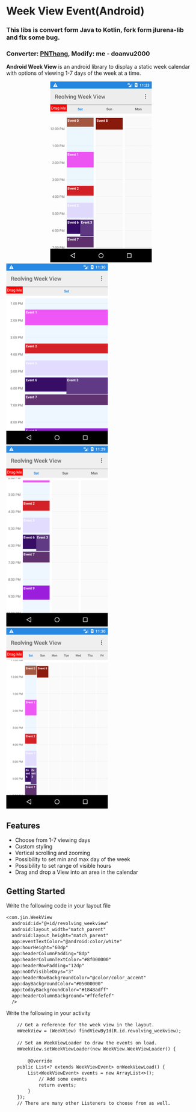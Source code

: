 Week View Event(Android)
===
### This libs is convert form Java to Kotlin, fork form jlurena-lib and fix some bug.
### Converter: [PNThang](https://github.com/PNThanggg), Modify: me - doanvu2000

**Android Week View** is an android library to display a static week calendar with options of viewing 1-7 days of the week at a time.
<div align="center">
	<img src="images/samplegif.gif"/>
</div>
<img src="https://github.com/doanvu2000/AndroidBaseKotlin/blob/master/weekviewevent/images/dayview.png" alt="Day View" width="270" height="480"/>
<img src="https://github.com/doanvu2000/AndroidBaseKotlin/blob/master/weekviewevent/images/3dayview.png" alt="Three Day View" width="270" height="480"/>
<img src="https://github.com/doanvu2000/AndroidBaseKotlin/blob/master/weekviewevent/images/weekview.png" alt="Three Day View" width="270" height="480"/>


Features
---

* Choose from 1-7 viewing days
* Custom styling
* Vertical scrolling and zooming
* Possibility to set min and max day of the week
* Possibility to set range of visible hours
* Drag and drop a View into an area in the calendar

Getting Started
---
Write the following code in your layout file

    <com.jin.WeekView
      android:id="@+id/revolving_weekview"
      android:layout_width="match_parent"
      android:layout_height="match_parent"
      app:eventTextColor="@android:color/white"
      app:hourHeight="60dp"
      app:headerColumnPadding="8dp"
      app:headerColumnTextColor="#8f000000"
      app:headerRowPadding="12dp"
      app:noOfVisibleDays="3"
      app:headerRowBackgroundColor="@color/color_accent"
      app:dayBackgroundColor="#05000000"
      app:todayBackgroundColor="#1848adff"
      app:headerColumnBackground="#ffefefef"
      />
Write the following in your activity

        // Get a reference for the week view in the layout.
        mWeekView = (WeekView) findViewById(R.id.revolving_weekview);

        // Set an WeekViewLoader to draw the events on load.
        mWeekView.setWeekViewLoader(new WeekView.WeekViewLoader() {

	        @Override
		public List<? extends WeekViewEvent> onWeekViewLoad() {
		    List<WeekViewEvent> events = new ArrayList<>();
	            // Add some events
	            return events;
	        }
	    });
	    // There are many other Listeners to choose from as well.
